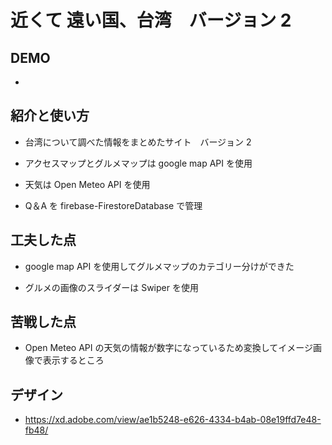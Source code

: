 # 近くて 遠い国、台湾　バージョン 2

## DEMO

-

## 紹介と使い方

- 台湾について調べた情報をまとめたサイト　バージョン 2

- アクセスマップとグルメマップは google map API を使用

- 天気は Open Meteo API を使用

- Q＆A を firebase-FirestoreDatabase で管理

## 工夫した点

- google map API を使用してグルメマップのカテゴリー分けができた

- グルメの画像のスライダーは Swiper を使用

## 苦戦した点

- Open Meteo API の天気の情報が数字になっているため変換してイメージ画像で表示するところ

## デザイン

- https://xd.adobe.com/view/ae1b5248-e626-4334-b4ab-08e19ffd7e48-fb48/
